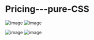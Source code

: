 # Pricing---pure-CSS
![image](https://github.com/kunal7216/Pricing---pure-CSS/assets/112888767/c12e1c6f-0026-4375-bd01-bc9878ed1233)
![image](https://github.com/kunal7216/Pricing---pure-CSS/assets/112888767/1a7b9881-a2b0-4a17-8852-756f3bccc101)

![image](https://github.com/kunal7216/Pricing---pure-CSS/assets/112888767/bcff32ee-2344-4563-957e-f631ae8c8324)
![image](https://github.com/kunal7216/Pricing---pure-CSS/assets/112888767/081bdf89-de4d-49dd-914c-27294fdc38ae)
